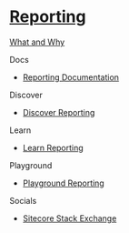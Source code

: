 # [Reporting]()

[What and Why]()

Docs

 - [Reporting Documentation](https://doc.sitecore.com/en/developers/101/sitecore-experience-platform/reporting.html)

Discover

 - [Discover Reporting]()

Learn

 - [Learn Reporting]()

Playground

 - [Playground Reporting]()

Socials
- [Sitecore Stack Exchange](https://sitecore.stackexchange.com/questions/tagged/reporting)